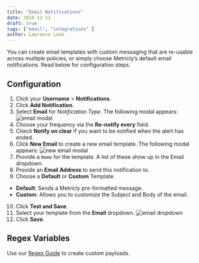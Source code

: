 ```yaml
---
title: "Email Notifications"
date: 2018-12-11
draft: true
tags: ["email", "integrations" ]
author: Lawrence Lane
---
```

You can create email templates with custom messaging that are re-usable across multiple policies, or simply choose Metricly’s default email notifications. Read below for configuration steps.

## Configuration
1. Click your **Username** > **Notifications**.
2. Click **Add Notification**.
3. Select **Email** for _Notification Type_. The following modal appears:
![email modal](/images/_index/email-modal.png)
4. Choose your frequency via the **Re-notify every** field.
5. Check **Notify on clear** if you want to be notified when the alert has ended.
6. Click **New Email** to create a new email template. The following modal appears:
![new email modal](/images/_index/new-email-modal.png)
7. Provide a `Name` for the template. A list of these show up in the Email dropdown.
8. Provide an **Email Address** to send this notification to.
9. Choose a **Default** or **Custom** Template.
  - **Default**: Sends a Metricly pre-formatted message.
  - **Custom**: Allows you to customize the Subject and Body of the email.
10. Click **Test and Save**.
11. Select your template from the **Email** dropdown.
![email dropdown](/images/_index/email-dropdown.png)
12. Click **Save**.

## Regex Variables
Use our [Regex Guide][1] to create custom payloads.

[1]: /alerts-notifications/policies/regex-guide
